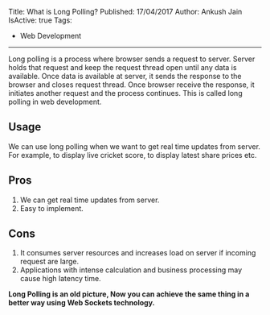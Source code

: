 Title: What is Long Polling?
Published: 17/04/2017
Author: Ankush Jain
IsActive: true
Tags:
  - Web Development
---
Long polling is a process where browser sends a request to server. Server holds that request and keep the request thread open until any data is available. Once data is available at server, it sends the response to the browser and closes request thread. Once browser receive the response, it initiates another request and the process continues. This is called long polling in web development.

## Usage
We can use long polling when we want to get real time updates from server. For example, to display live cricket score, to display latest share prices etc.

## Pros
1.  We can get real time updates from server.
2.  Easy to implement.

## Cons
1.  It consumes server resources and increases load on server if incoming request are large.
2.  Applications with intense calculation and business processing may cause high latency time.

**Long Polling is an old picture, Now you can achieve the same thing in a better way using Web Sockets technology.**

                
